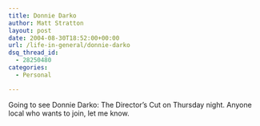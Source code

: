 ```yaml
---
title: Donnie Darko
author: Matt Stratton
layout: post
date: 2004-08-30T18:52:00+00:00
url: /life-in-general/donnie-darko
dsq_thread_id:
  - 28250480
categories:
  - Personal

---
```

Going to see Donnie Darko: The Director&#8217;s Cut on Thursday night. Anyone local who wants to join, let me know.